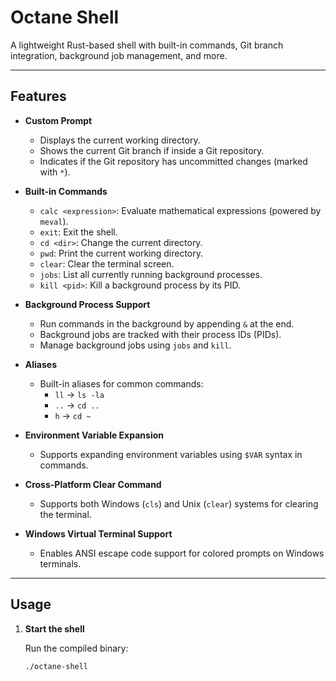 # Octane Shell

A lightweight Rust-based shell with built-in commands, Git branch integration, background job management, and more.

---

## Features

- **Custom Prompt**
  - Displays the current working directory.
  - Shows the current Git branch if inside a Git repository.
  - Indicates if the Git repository has uncommitted changes (marked with `*`).

- **Built-in Commands**
  - `calc <expression>`: Evaluate mathematical expressions (powered by `meval`).
  - `exit`: Exit the shell.
  - `cd <dir>`: Change the current directory.
  - `pwd`: Print the current working directory.
  - `clear`: Clear the terminal screen.
  - `jobs`: List all currently running background processes.
  - `kill <pid>`: Kill a background process by its PID.

- **Background Process Support**
  - Run commands in the background by appending `&` at the end.
  - Background jobs are tracked with their process IDs (PIDs).
  - Manage background jobs using `jobs` and `kill`.

- **Aliases**
  - Built-in aliases for common commands:
    - `ll` → `ls -la`
    - `..` → `cd ..`
    - `h` → `cd ~`

- **Environment Variable Expansion**
  - Supports expanding environment variables using `$VAR` syntax in commands.

- **Cross-Platform Clear Command**
  - Supports both Windows (`cls`) and Unix (`clear`) systems for clearing the terminal.

- **Windows Virtual Terminal Support**
  - Enables ANSI escape code support for colored prompts on Windows terminals.

---

## Usage

1. **Start the shell**

   Run the compiled binary:

   ```bash
   ./octane-shell
